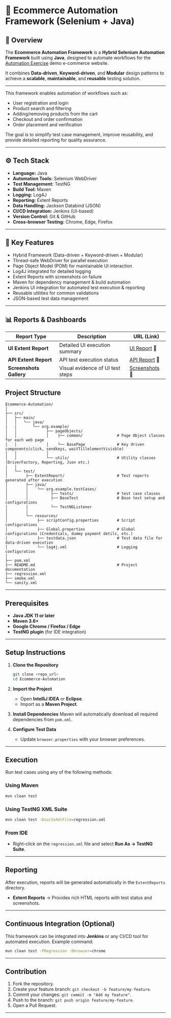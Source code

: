 # 🛒 Ecommerce Automation Framework (Selenium + Java)

## 📘 Overview
The **Ecommerce Automation Framework** is a **Hybrid Selenium Automation Framework** built using **Java**, designed to automate workflows for the [Automation Exercise](https://automationexercise.com/) demo e-commerce website.

It combines **Data-driven**, **Keyword-driven**, and **Modular** design patterns to achieve a **scalable**, **maintainable**, and **reusable** testing solution.

---

This framework enables automation of workflows such as:
- User registration and login
- Product search and filtering
- Adding/removing products from the cart
- Checkout and order confirmation
- Order placement and verification

The goal is to simplify test case management, improve reusability, and provide detailed reporting for quality assurance.

---

## ⚙️ Tech Stack
- **Language:** Java  
- **Automation Tools:** Selenium WebDriver 
- **Test Management:** TestNG  
- **Build Tool:** Maven  
- **Logging:** Log4J  
- **Reporting:** Extent Reports  
- **Data Handling:** Jackson Databind (JSON)  
- **CI/CD Integration:** Jenkins (UI-based)  
- **Version Control:** Git & GitHub  
- **Cross-browser Testing:** Chrome, Edge, Firefox  

---

## 🧩 Key Features
- Hybrid Framework (Data-driven + Keyword-driven + Modular)  
- Thread-safe WebDriver for parallel execution  
- Page Object Model (POM) for maintainable UI interaction  
- Log4J integrated for detailed logging  
- Extent Reports with screenshots on failure  
- Maven for dependency management & build automation  
- Jenkins UI integration for automated test execution & reporting  
- Reusable utilities for common validations  
- JSON-based test data management  

---

## 📊 Reports & Dashboards

| **Report Type**         | **Description**                     | **URL (Link)** |
|-------------------------|-------------------------------------|----------------|
| **UI Extent Report**    | Detailed UI execution summary        | [UI Report](/src/test/ExtentReport/Spark.html) 🔗 |
| **API Extent Report**   | API test execution status            | [API Report](./Reports/APIExtentReport.html) 🔗 |
| **Screenshots Gallery** | Visual evidence of UI test steps     | [Screenshots](./Reports/Screenshots/) 🔗 |

## Project Structure

```
Ecommerce-Automation/
│
├── src/
│   ├── main/
│   │   └── java/
|   |       └── org.example/
│   │             ├── pageObjects/               
│   │             │    ├── common/               # Page Object classes for each web page
│   │             │    └── BasePage              # Key driven components(click, sendkeys, waitTillelementVisisble)
│   │             │ 
│   │             └── utils/                     # Utility classes (DriverFactory, Reporting, Json etc.)
│   │   
│   └── test/
│        ├── ExtentReport/                       # Test reports generated after execution
│        ├── java/
│        │    └── org.example.testCases/
│        │          ├── tests/                   # test case classes
│        │          ├── BaseTest                 # Base test setup and configurations
│        │          └── TestNGListener 
│        │
│        └── resources/
│             ├── scriptConfig.properties        # Script configurations
│             ├── Global.properties              # Global configurations (Credentials, dummy payment detils, etc.)
│             ├── testdata.json                  # Test data file for data-driven execution
│             └── log4j.xml                      # Logging configuration
│                    
├── pom.xml    
├── README.md                                    # Project documentation
├── regression.xml
├── smoke.xml
└── sanity.xml                        
```

---

## Prerequisites

- **Java JDK 11 or later**
- **Maven 3.6+**
- **Google Chrome / Firefox / Edge**
- **TestNG plugin** (for IDE integration)

---

## Setup Instructions

1. **Clone the Repository**
   ```bash
   git clone <repo_url>
   cd Ecommerce-Automation
   ```

2. **Import the Project**
   - Open **IntelliJ IDEA** or **Eclipse**.
   - Import as a **Maven Project**.

3. **Install Dependencies**
   Maven will automatically download all required dependencies from `pom.xml`.

4. **Configure Test Data**
   - Update `browser.properties` with your browser preferences.

---

## Execution

Run test cases using any of the following methods:

### Using Maven
```bash
mvn clean test
```

### Using TestNG XML Suite
```bash
mvn clean test -DsuiteXmlFile=regression.xml
```

### From IDE
- Right-click on the `regression.xml` file and select **Run As → TestNG Suite**.

---

## Reporting

After execution, reports will be generated automatically in the `ExtentReports` directory.

- **Extent Reports** → Provides rich HTML reports with test status and screenshots.

---


## Continuous Integration (Optional)

This framework can be integrated into **Jenkins** or any CI/CD tool for automated execution. Example command:

```bash
mvn clean test -PRegression -Dbrowser=chrome
```

---

## Contribution

1. Fork the repository.
2. Create your feature branch: `git checkout -b feature/my-feature`.
3. Commit your changes: `git commit -m "Add my feature"`.
4. Push to the branch: `git push origin feature/my-feature`.
5. Open a Pull Request.

---

